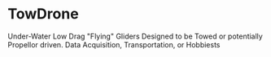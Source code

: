 # TowDrone
Under-Water Low Drag "Flying" Gliders Designed to be Towed or potentially Propellor driven. Data Acquisition, Transportation, or Hobbiests
